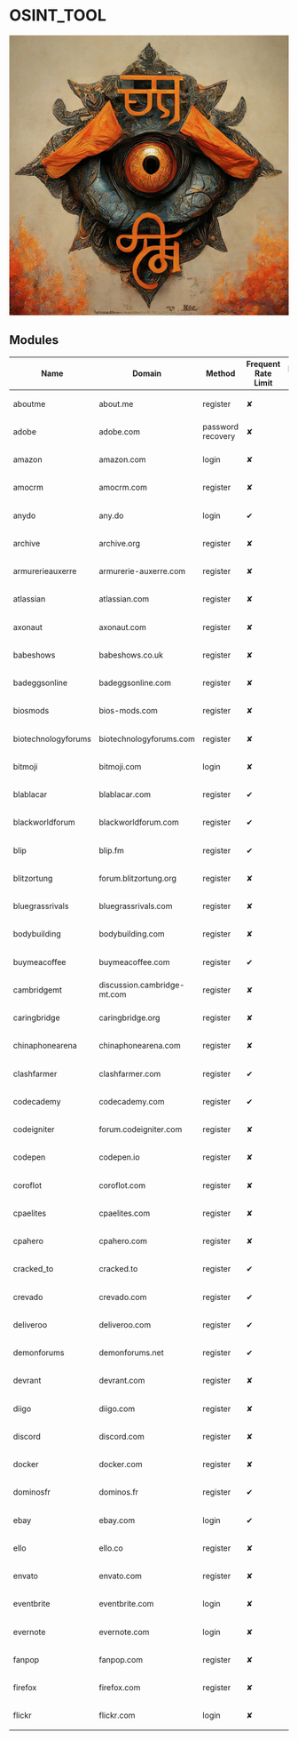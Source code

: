 # OSINT_TOOL
![alt](/logo.jpeg)

## Modules
| Name                | Domain                                 | Method            | Frequent Rate Limit | Integration Done |
| ------------------- | -------------------------------------- | ----------------- | ------------------- | ---------------- |
| aboutme             | about.me                               | register          | ✘               | <ul><li>[ ]</li></ul> |
| adobe               | adobe.com                              | password recovery | ✘               | <ul><li>- [ ]</li></ul> |
| amazon              | amazon.com                             | login             | ✘               | <ul><li>- [ ]</li></ul> |
| amocrm              | amocrm.com                             | register          | ✘               | <ul><li>- [ ]</li></ul> |
| anydo               | any.do                                 | login             | ✔               | <ul><li>- [ ]</li></ul> |
| archive             | archive.org                            | register          | ✘               | <ul><li>- [ ]</li></ul> |
| armurerieauxerre    | armurerie-auxerre.com                  | register          | ✘               | <ul><li>- [ ]</li></ul> |
| atlassian           | atlassian.com                          | register          | ✘               | <ul><li>- [ ]</li></ul> |
| axonaut             | axonaut.com                            | register          | ✘               | <ul><li>- [ ]</li></ul> |
| babeshows           | babeshows.co.uk                        | register          | ✘               | <ul><li>- [ ]</li></ul> |
| badeggsonline       | badeggsonline.com                      | register          | ✘               | <ul><li>- [ ]</li></ul> |
| biosmods            | bios-mods.com                          | register          | ✘               | <ul><li>- [ ]</li></ul> |
| biotechnologyforums | biotechnologyforums.com                | register          | ✘               | <ul><li>- [ ]</li></ul> |
| bitmoji             | bitmoji.com                            | login             | ✘               | <ul><li>- [ ]</li></ul> |
| blablacar           | blablacar.com                          | register          | ✔               | <ul><li>- [ ]</li></ul> |
| blackworldforum     | blackworldforum.com                    | register          | ✔               | <ul><li>- [ ]</li></ul> |
| blip                | blip.fm                                | register          | ✔               | <ul><li>- [ ]</li></ul> |
| blitzortung         | forum.blitzortung.org                  | register          | ✘               | <ul><li>- [ ]</li></ul> |
| bluegrassrivals     | bluegrassrivals.com                    | register          | ✘               | <ul><li>- [ ]</li></ul> |
| bodybuilding        | bodybuilding.com                       | register          | ✘               | <ul><li>- [ ]</li></ul> |
| buymeacoffee        | buymeacoffee.com                       | register          | ✔               | <ul><li>- [ ]</li></ul> |
| cambridgemt         | discussion.cambridge-mt.com            | register          | ✘               | <ul><li>- [ ]</li></ul> |
| caringbridge        | caringbridge.org                       | register          | ✘               | <ul><li>- [ ]</li></ul> |
| chinaphonearena     | chinaphonearena.com                    | register          | ✘               | <ul><li>- [ ]</li></ul> |
| clashfarmer         | clashfarmer.com                        | register          | ✔               | <ul><li>- [ ]</li></ul> |
| codecademy          | codecademy.com                         | register          | ✔               | <ul><li>- [ ]</li></ul> |
| codeigniter         | forum.codeigniter.com                  | register          | ✘               | <ul><li>- [ ]</li></ul> |
| codepen             | codepen.io                             | register          | ✘               | <ul><li>- [ ]</li></ul> |
| coroflot            | coroflot.com                           | register          | ✘               | <ul><li>- [ ]</li></ul> |
| cpaelites           | cpaelites.com                          | register          | ✘               | <ul><li>- [ ]</li></ul> |
| cpahero             | cpahero.com                            | register          | ✘               | <ul><li>- [ ]</li></ul> |
| cracked_to          | cracked.to                             | register          | ✔               | <ul><li>- [ ]</li></ul> |
| crevado             | crevado.com                            | register          | ✔               | <ul><li>- [ ]</li></ul> |
| deliveroo           | deliveroo.com                          | register          | ✔               | <ul><li>- [ ]</li></ul> |
| demonforums         | demonforums.net                        | register          | ✔               | <ul><li>- [ ]</li></ul> |
| devrant             | devrant.com                            | register          | ✘               | <ul><li>- [ ]</li></ul> |
| diigo               | diigo.com                              | register          | ✘               | <ul><li>- [ ]</li></ul> |
| discord             | discord.com                            | register          | ✘               | <ul><li>- [ ]</li></ul> |
| docker              | docker.com                             | register          | ✘               | <ul><li>- [ ]</li></ul> |
| dominosfr           | dominos.fr                             | register          | ✔               | <ul><li>- [ ]</li></ul> |
| ebay                | ebay.com                               | login             | ✔               | <ul><li>- [ ]</li></ul> |
| ello                | ello.co                                | register          | ✘               | <ul><li>- [ ]</li></ul> |
| envato              | envato.com                             | register          | ✘               | <ul><li>- [ ]</li></ul> |
| eventbrite          | eventbrite.com                         | login             | ✘               | <ul><li>- [ ]</li></ul> |
| evernote            | evernote.com                           | login             | ✘               | <ul><li>- [ ]</li></ul> |
| fanpop              | fanpop.com                             | register          | ✘               | <ul><li>- [ ]</li></ul> |
| firefox             | firefox.com                            | register          | ✘               | <ul><li>- [ ]</li></ul> |
| flickr              | flickr.com                             | login             | ✘               | <ul><li>- [ ]
